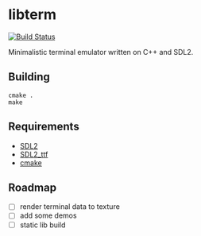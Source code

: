 libterm
=======
[![Build Status](https://travis-ci.com/BigRedEye/libterm.svg?token=HabA2F1p73cnpyrz3Jdj&branch=master)](https://travis-ci.com/BigRedEye/libterm)

Minimalistic terminal emulator written on C++ and SDL2.

Building
--------
    cmake .
    make
    
Requirements
------------
+ [SDL2](https://www.libsdl.org/download-2.0.php)
+ [SDL2_ttf](https://www.libsdl.org/projects/SDL_ttf/)
+ [cmake](https://cmake.org/)

Roadmap
-------
+ [ ] render terminal data to texture
+ [ ] add some demos
+ [ ] static lib build
